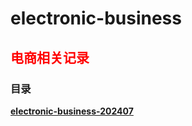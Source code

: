 # electronic-business

## <font color="red">**电商相关记录**</font>

### 目录
**[electronic-business-202407](202407.md)**  
